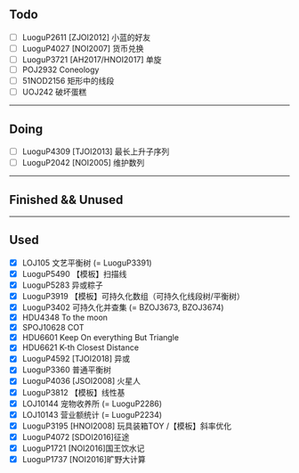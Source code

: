 ## Todo

- [ ] LuoguP2611 \[ZJOI2012\] 小蓝的好友
- [ ] LuoguP4027 \[NOI2007\] 货币兑换
- [ ] LuoguP3721 \[AH2017/HNOI2017\] 单旋
- [ ] POJ2932 Coneology
- [ ] 51NOD2156 矩形中的线段
- [ ] UOJ242 破坏蛋糕

---

## Doing

- [ ] LuoguP4309 \[TJOI2013\] 最长上升子序列
- [ ] LuoguP2042 \[NOI2005\] 维护数列

---

## Finished && Unused


---

## Used

- [x] LOJ105 文艺平衡树 (= LuoguP3391)
- [x] LuoguP5490 【模板】扫描线
- [x] LuoguP5283 异或粽子
- [x] LuoguP3919 【模板】可持久化数组（可持久化线段树/平衡树）
- [x] LuoguP3402 可持久化并查集 (= BZOJ3673, BZOJ3674)
- [x] HDU4348 To the moon
- [x] SPOJ10628 COT
- [x] HDU6601 Keep On everything But Triangle
- [x] HDU6621 K-th Closest Distance
- [x] LuoguP4592 \[TJOI2018\] 异或
- [x] LuoguP3360 普通平衡树
- [x] LuoguP4036 \[JSOI2008\] 火星人
- [x] LuoguP3812 【模板】线性基
- [x] LOJ10144 宠物收养所 (= LuoguP2286)
- [x] LOJ10143 营业额统计 (= LuoguP2234)
- [x] LuoguP3195 \[HNOI2008\] 玩具装箱TOY /【模板】斜率优化
- [x] LuoguP4072 \[SDOI2016\]征途
- [x] LuoguP1721 \[NOI2016\]国王饮水记
- [x] LuoguP1737 \[NOI2016\]旷野大计算